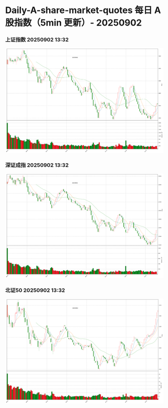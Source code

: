 
# Daily-A-share-market-quotes 每日 A 股指数（5min 更新）- 20250902

### 上证指数 20250902 13:32
![](./fig/2025/9/20250902-sh000001.png)

### 深证成指 20250902 13:32
![](./fig/2025/9/20250902-sz399001.png)

### 北证50 20250902 13:32
![](./fig/2025/9/20250902-bj899050.png)
